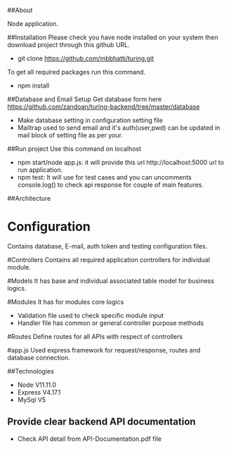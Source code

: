##About

Node application.

##Installation 
Please check you have node installed on your system then download project through this github URL.

- git clone https://github.com/mbbhatti/turing.git

To get all required packages run this command.
- npm install 

##Database and Email Setup
Get database form here https://github.com/zandoan/turing-backend/tree/master/database

- Make database setting in configuration setting file
- Mailtrap used to send email and it's auth(user,pwd) can be updated in mail block of setting file as per your.

##Run project
Use this command on localhost
- npm start/node app.js: it will provide this url http://localhost:5000 url to run application.
- npm test: It will use for test cases and you can uncomments console.log() to check api response for couple of main features.

##Architecture

# Configuration
Contains database, E-mail, auth token and testing configuration files. 

#Controllers
Contains all required application controllers for individual module.

#Models
It has base and individual associated table model for business logics.

#Modules
It has for modules core logics
- Validation file used to check specific module input  
- Handler file has common or general controller purpose methods

#Routes
Define routes for all APIs with respect of controllers

#app.js
Used express framework for request/response, routes and database connection.

##Technologies 
- Node  	V11.11.0
- Express 	V4.17.1
- MySql		V5 

## Provide clear backend API documentation 
- Check API detail from API-Documentation.pdf file